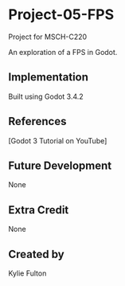 
# Project-05-FPS

Project for MSCH-C220

An exploration of a FPS in Godot.

## Implementation

Built using Godot 3.4.2

## References

[Godot 3 Tutorial on YouTube]

## Future Development

None

## Extra Credit

None

## Created by

Kylie Fulton
